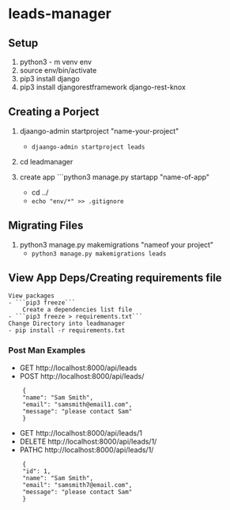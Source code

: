 # leads-manager

## Setup

1. python3 - m venv env
2. source env/bin/activate
3. pip3 install django
4. pip3 install djangorestframework django-rest-knox

## Creating a Porject

1. djaango-admin startproject "name-your-project"
    - ```djaango-admin startproject leads```

2. cd leadmanager
3. create app ```python3 manage.py startapp "name-of-app"
    - cd ../ 
    - ```echo "env/*" >> .gitignore```

## Migrating Files
1. python3 manage.py makemigrations "nameof your project" 
    -  ```python3 manage.py makemigrations leads```

## View App Deps/Creating requirements file
    View packages
    - ```pip3 freeze```
        Create a dependencies list file
    - ```pip3 freeze > requirements.txt```
    Change Directory into leadmanager
    - pip install -r requirements.txt


### Post Man Examples

 - GET http://localhost:8000/api/leads
 - POST http://localhost:8000/api/leads/
```
    {
	"name": "Sam Smith",
	"email": "samsmith@email1.com",
	"message": "please contact Sam"
    }
```
- GET http://localhost:8000/api/leads/1
- DELETE http://localhost:8000/api/leads/1/
- PATHC http://localhost:8000/api/leads/1/
```
    {
    "id": 1,
    "name": "Sam Smith",
    "email": "samsmith7@email.com",
    "message": "please contact Sam"
    }
```